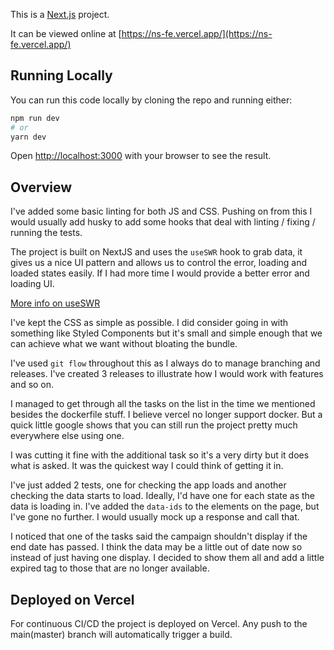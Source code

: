 This is a [Next.js](https://nextjs.org/) project.

It can be viewed online at [https://ns-fe.vercel.app/](https://ns-fe.vercel.app/)

## Running Locally

You can run this code locally by cloning the repo and running either:

```bash
npm run dev
# or
yarn dev
```

Open [http://localhost:3000](http://localhost:3000) with your browser to see the result.

## Overview

I've added some basic linting for both JS and CSS. Pushing on from this I would usually add husky to add some hooks that deal with linting / fixing / running the tests.

The project is built on NextJS and uses the `useSWR` hook to grab data, it gives us a nice UI pattern and allows us to control the error, loading and loaded states easily. If I had more time I would provide a better error and loading UI.

[More info on useSWR](https://swr.vercel.app/)

I've kept the CSS as simple as possible. I did consider going in with something like Styled Components but it's small and simple enough that we can achieve what we want without bloating the bundle.

I've used `git flow` throughout this as I always do to manage branching and releases. I've created 3 releases to illustrate how I would work with features and so on.

I managed to get through all the tasks on the list in the time we mentioned besides the dockerfile stuff. I believe vercel no longer support docker. But a quick little google shows that you can still run the project pretty much everywhere else using one.

I was cutting it fine with the additional task so it's a very dirty but it does what is asked. It was the quickest way I could think of getting it in.

I've just added 2 tests, one for checking the app loads and another checking the data starts to load. Ideally, I'd have one for each state as the data is loading in. I've added the `data-ids` to the elements on the page, but I've gone no further. I would usually mock up a response and call that.

I noticed that one of the tasks said the campaign shouldn't display if the end date has passed. I think the data may be a little out of date now so instead of just having one display. I decided to show them all and add a little expired tag to those that are no longer available.

## Deployed on Vercel

For continuous CI/CD the project is deployed on Vercel. Any push to the main(master) branch will automatically trigger a build.
